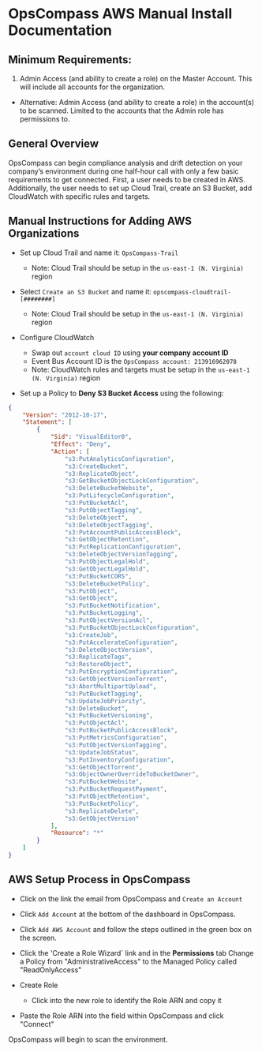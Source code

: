 # OpsCompass AWS Manual Install Documentation 

## Minimum Requirements: 

1. Admin Access (and ability to create a role) on the Master Account. This will include all accounts for the organization. 

  * Alternative: Admin Access (and ability to create a role) in the account(s) to be scanned. Limited to the accounts that the Admin role has permissions to. 


## General Overview
OpsCompass can begin compliance analysis and drift detection on your company’s environment during one half-hour call with only a few basic requirements to get connected. First, a user needs to be created in AWS. Additionally, the user needs to set up Cloud Trail, create an S3 Bucket, add CloudWatch with specific rules and targets.

## Manual Instructions for Adding AWS Organizations 
* Set up Cloud Trail and name it: `OpsCompass-Trail`
  * Note: Cloud Trail should be setup in the `us-east-1 (N. Virginia)` region

* Select `Create an S3 Bucket` and name it: `opscompass-cloudtrail-[########]`
  * Note: Cloud Trail should be setup in the `us-east-1 (N. Virginia)` region
  
* Configure CloudWatch
  * Swap out `account cloud ID` using **your company account ID**
  * Event Bus Account ID is the `OpsCompass account: 213916962078`
  * Note: CloudWatch rules and targets must be setup in the `us-east-1 (N. Virginia)` region 
 
* Set up a Policy to **Deny S3 Bucket Access** using the following:	



```JSON
{ 
    "Version": "2012-10-17", 
    "Statement": [ 
        { 
            "Sid": "VisualEditor0", 
            "Effect": "Deny", 
            "Action": [ 
                "s3:PutAnalyticsConfiguration", 
                "s3:CreateBucket", 
                "s3:ReplicateObject", 
                "s3:GetBucketObjectLockConfiguration", 
                "s3:DeleteBucketWebsite", 
                "s3:PutLifecycleConfiguration", 
                "s3:PutBucketAcl", 
                "s3:PutObjectTagging", 
                "s3:DeleteObject", 
                "s3:DeleteObjectTagging", 
                "s3:PutAccountPublicAccessBlock", 
                "s3:GetObjectRetention", 
                "s3:PutReplicationConfiguration", 
                "s3:DeleteObjectVersionTagging", 
                "s3:PutObjectLegalHold", 
                "s3:GetObjectLegalHold", 
                "s3:PutBucketCORS", 
                "s3:DeleteBucketPolicy", 
                "s3:PutObject", 
                "s3:GetObject", 
                "s3:PutBucketNotification", 
                "s3:PutBucketLogging", 
                "s3:PutObjectVersionAcl", 
                "s3:PutBucketObjectLockConfiguration", 
                "s3:CreateJob", 
                "s3:PutAccelerateConfiguration", 
                "s3:DeleteObjectVersion", 
                "s3:ReplicateTags", 
                "s3:RestoreObject", 
                "s3:PutEncryptionConfiguration", 
                "s3:GetObjectVersionTorrent", 
                "s3:AbortMultipartUpload", 
                "s3:PutBucketTagging", 
                "s3:UpdateJobPriority", 
                "s3:DeleteBucket", 
                "s3:PutBucketVersioning", 
                "s3:PutObjectAcl", 
                "s3:PutBucketPublicAccessBlock", 
                "s3:PutMetricsConfiguration", 
                "s3:PutObjectVersionTagging", 
                "s3:UpdateJobStatus", 
                "s3:PutInventoryConfiguration", 
                "s3:GetObjectTorrent", 
                "s3:ObjectOwnerOverrideToBucketOwner", 
                "s3:PutBucketWebsite", 
                "s3:PutBucketRequestPayment", 
                "s3:PutObjectRetention", 
                "s3:PutBucketPolicy", 
                "s3:ReplicateDelete", 
                "s3:GetObjectVersion" 
            ], 
            "Resource": "*" 
        } 
    ] 
} 
```

## AWS Setup Process in OpsCompass  
* Click on the link the email from OpsCompass and `Create an Account`

* Click `Add Account` at the bottom of the dashboard in OpsCompass. 

* Click `Add AWS Account` and follow the steps outlined in the green box on the screen.

* Click the 'Create a Role Wizard` link and in the **Permissions** tab Change a Policy from "AdministrativeAccess" to the Managed Policy called "ReadOnlyAccess"

* Create Role 

  * Click into the new role to identify the Role ARN and copy it
  
* Paste the Role ARN into the field within OpsCompass and click "Connect"

OpsCompass will begin to scan the environment. 
